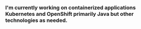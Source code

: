 ### I'm currently working on containerized applications Kubernetes and OpenShift primarily Java but other technologies as needed.

